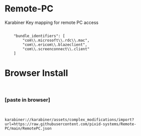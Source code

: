 # Remote-PC
Karabiner Key mapping for remote PC access

<pre><code>
    "bundle_identifiers": [
        "com\\.microsoft\\.rdc\\.mac",
        "com\\.ericom\\.blazeclient",
        "com\\.screenconnect\\.client"
    ]
</code></pre>

<h1>Browser Install</h1><br>
<h3>[paste in browser]</h3><br>
<code>
karabiner://karabiner/assets/complex_modifications/import?url=https://raw.githubusercontent.com/pixid-systems/Remote-PC/main/RemotePC.json
  </code>
